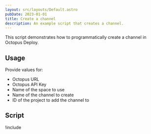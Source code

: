 ```yaml
---
layout: src/layouts/Default.astro
pubDate: 2023-01-01
title: Create a channel
description: An example script that creates a channel.
---
```


This script demonstrates how to programmatically create a channel in Octopus Deploy.

## Usage

Provide values for:

- Octopus URL
- Octopus API Key
- Name of the space to use
- Name of the channel to create
- ID of the project to add the channel to

## Script

!include <create-channel-scripts>
